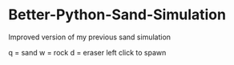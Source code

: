 # Better-Python-Sand-Simulation
Improved version of my previous sand simulation

q = sand
w = rock
d = eraser
left click to spawn
